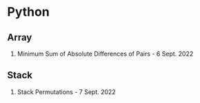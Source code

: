 # Python

## Array

1. Minimum Sum of Absolute Differences of Pairs  - 6 Sept. 2022


## Stack
1. Stack Permutations   - 7 Sept. 2022
